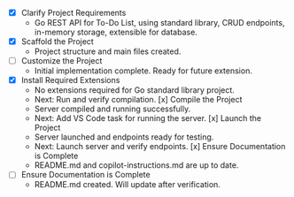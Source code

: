 - [x] Clarify Project Requirements
  - Go REST API for To-Do List, using standard library, CRUD endpoints, in-memory storage, extensible for database.
- [x] Scaffold the Project
  - Project structure and main files created.
- [ ] Customize the Project
  - Initial implementation complete. Ready for future extension.
- [x] Install Required Extensions
  - No extensions required for Go standard library project.
  - Next: Run and verify compilation.
 [x] Compile the Project
   - Server compiled and running successfully.
  - Next: Add VS Code task for running the server.
 [x] Launch the Project
   - Server launched and endpoints ready for testing.
  - Next: Launch server and verify endpoints.
 [x] Ensure Documentation is Complete
   - README.md and copilot-instructions.md are up to date.
- [ ] Ensure Documentation is Complete
  - README.md created. Will update after verification.
